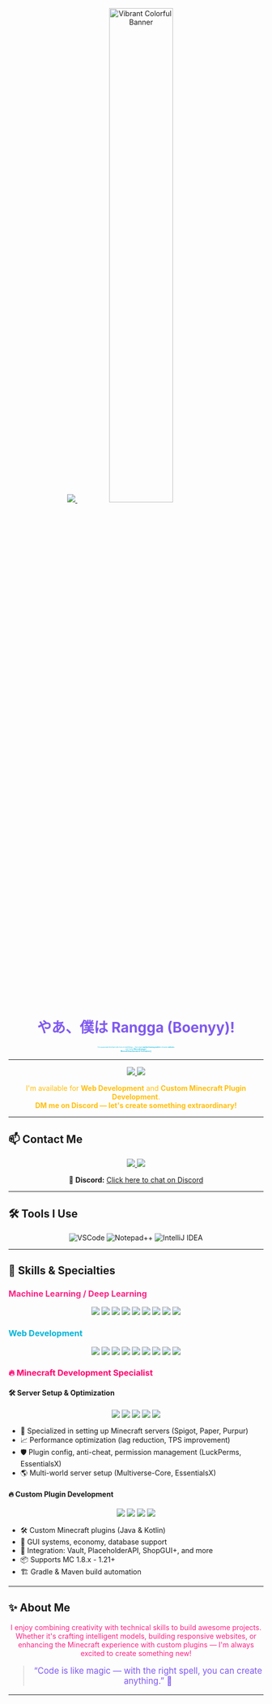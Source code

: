 <!-- Banner GIF for color and vibrance -->
<p align="center">
  <a href="https://github.com/ranggaardhyy">
    <img src="https://img.shields.io/badge/Indonesia%20Developer-%23E63946?style=for-the-badge&logo=java&logoColor=white"/>
  </a>
  <img src="https://media.giphy.com/media/v1.Y2lkPTc5MGI3NjExYjdtcHppbWNvYmFnb2t4cXBwa3l6MTY4eHgwYnVybDFqcG1xMXlmNCZlcD12MV9naWZzX3NlYXJjaCZjdD1n/4ilFRqgbzbx4c/giphy.gif" alt="Vibrant Colorful Banner" width="50%"  style="border-radius:20px; box-shadow:0 0 24px height:50% #e63946;">
</p>

<h1 align="center" style="color:#7f5af0;">
  やあ、僕は Rangga (Boenyy)!
</h1>

<p align="center" style="color:#00b4d8; font-size:0.2em;">
  I'm a passionate developer who loves to build things — from smart <b>machine learning models</b> to dynamic <b>websites</b> <br> and Custom <b>Minecraft plugins</b>! <br>
  <b>Minecraft Setup Specialist & Tech Explorer 🚀</b>
</p>

---

<div align="center">
  <a href="https://discord.com/users/437488468525056001">
    <img src="https://img.shields.io/badge/Freelance-Open-green?style=for-the-badge&logo=discord&logoColor=white"/>
  </a>
  <a href="https://discord.com/users/437488468525056001">
    <img src="https://img.shields.io/badge/Part--Time-Available-blue?style=for-the-badge&logo=discord&logoColor=white"/>
  </a>
</div>

<p align="center" style="color:#ffbe0b;">
  I'm available for <b>Web Development</b> and <b>Custom Minecraft Plugin Development</b>.<br>
  <b>DM me on Discord — let's create something extraordinary!</b>
</p>

---

## 📫 Contact Me

<p align="center">
  <a href="mailto:ranggaardhyy22@gmail.com">
    <img src="https://img.shields.io/badge/-ranggaardhyy22@gmail.com-c14438?style=for-the-badge&logo=gmail&logoColor=white"/>
  </a>
  <a href="https://discord.com/users/437488468525056001">
    <img src="https://img.shields.io/badge/-BOENY%239651-5865F2?style=for-the-badge&logo=discord&logoColor=white"/>
  </a>
</p>
<p align="center" style="font-size:1em;">
  💬 <b>Discord:</b> <a href="https://discord.com/users/437488468525056001">Click here to chat on Discord</a>
</p>

---

## 🛠️ Tools I Use

<p align="center">
  <img src="https://img.shields.io/badge/VSCode-007ACC?style=for-the-badge&logo=visualstudiocode&logoColor=white" alt="VSCode"/>
  <img src="https://img.shields.io/badge/Notepad++-77B900?style=for-the-badge&logo=notepadplusplus&logoColor=white" alt="Notepad++"/>
  <img src="https://img.shields.io/badge/IntelliJ_IDEA-000000?style=for-the-badge&logo=intellijidea&logoColor=white" alt="IntelliJ IDEA"/>
</p>

---

## 🧠 Skills & Specialties

### <span style="color:#f72585;">Machine Learning / Deep Learning</span>
<p align="center">
  <img src="https://img.shields.io/badge/Python-3776AB?style=for-the-badge&logo=python&logoColor=white"/>
  <img src="https://img.shields.io/badge/NumPy-013243?style=for-the-badge&logo=numpy&logoColor=white"/>
  <img src="https://img.shields.io/badge/Pandas-150458?style=for-the-badge&logo=pandas&logoColor=white"/>
  <img src="https://img.shields.io/badge/Scikit--Learn-F7931E?style=for-the-badge&logo=scikitlearn&logoColor=white"/>
  <img src="https://img.shields.io/badge/Matplotlib-11557C?style=for-the-badge&logo=matplotlib&logoColor=white"/>
  <img src="https://img.shields.io/badge/Seaborn-76B900?style=for-the-badge&logo=seaborn&logoColor=white"/>
  <img src="https://img.shields.io/badge/TensorFlow-FF6F00?style=for-the-badge&logo=tensorflow&logoColor=white"/>
  <img src="https://img.shields.io/badge/Keras-D00000?style=for-the-badge&logo=keras&logoColor=white"/>
  <img src="https://img.shields.io/badge/OpenCV-5C3EE8?style=for-the-badge&logo=opencv&logoColor=white"/>
</p>

### <span style="color:#00b4d8;">Web Development</span>
<p align="center">
  <img src="https://img.shields.io/badge/HTML5-E34F26?style=for-the-badge&logo=html5&logoColor=white"/>
  <img src="https://img.shields.io/badge/CSS3-1572B6?style=for-the-badge&logo=css3&logoColor=white"/>
  <img src="https://img.shields.io/badge/PHP-777BB4?style=for-the-badge&logo=php&logoColor=white"/>
  <img src="https://img.shields.io/badge/JavaScript-F7DF1E?style=for-the-badge&logo=javascript&logoColor=black"/>
  <img src="https://img.shields.io/badge/React.js-61DAFB?style=for-the-badge&logo=react&logoColor=black"/>
  <img src="https://img.shields.io/badge/Laravel-FF2D20?style=for-the-badge&logo=laravel&logoColor=white"/>
  <img src="https://img.shields.io/badge/Next.js-000000?style=for-the-badge&logo=nextdotjs&logoColor=white"/>
  <img src="https://img.shields.io/badge/Node.js-339933?style=for-the-badge&logo=nodedotjs&logoColor=white"/>
  <img src="https://img.shields.io/badge/Express.js-000000?style=for-the-badge&logo=express&logoColor=white"/>
</p>

### <span style="color:#ff006e;">🔥 Minecraft Development Specialist</span>

#### 🛠️ Server Setup & Optimization
<p align="center">
  <img src="https://img.shields.io/badge/Spigot-000000?style=for-the-badge&logo=spigotmc&logoColor=white"/>
  <img src="https://img.shields.io/badge/PaperMC-FFFFFF?style=for-the-badge&logo=papermc&logoColor=black"/>
  <img src="https://img.shields.io/badge/Purpur-9C27B0?style=for-the-badge&logo=purpur&logoColor=white"/>
  <img src="https://img.shields.io/badge/EssentialsX-0D47A1?style=for-the-badge&logo=essentialsx&logoColor=white"/>
  <img src="https://img.shields.io/badge/LuckPerms-009688?style=for-the-badge&logo=luckperms&logoColor=white"/>
</p>

<ul>
  <li>🔧 Specialized in setting up Minecraft servers (Spigot, Paper, Purpur)</li>
  <li>📈 Performance optimization (lag reduction, TPS improvement)</li>
  <li>🛡️ Plugin config, anti-cheat, permission management (LuckPerms, EssentialsX)</li>
  <li>🌎 Multi-world server setup (Multiverse-Core, EssentialsX)</li>
</ul>

#### 🔥 Custom Plugin Development
<p align="center">
  <img src="https://img.shields.io/badge/Java-007396?style=for-the-badge&logo=java&logoColor=white"/>
  <img src="https://img.shields.io/badge/Kotlin-0095D5?style=for-the-badge&logo=kotlin&logoColor=white"/>
  <img src="https://img.shields.io/badge/Gradle-02303A?style=for-the-badge&logo=gradle&logoColor=white"/>
  <img src="https://img.shields.io/badge/Maven-C71A36?style=for-the-badge&logo=apachemaven&logoColor=white"/>
</p>

<ul>
  <li>🛠️ Custom Minecraft plugins (Java & Kotlin)</li>
  <li>📜 GUI systems, economy, database support</li>
  <li>🧩 Integration: Vault, PlaceholderAPI, ShopGUI+, and more</li>
  <li>📦 Supports MC 1.8.x - 1.21+</li>
  <li>🏗️ Gradle & Maven build automation</li>
</ul>

---

## ✨ About Me

<p align="center" style="color:#f72585;">
  I enjoy combining creativity with technical skills to build awesome projects.<br>
  Whether it's crafting intelligent models, building responsive websites, or enhancing the Minecraft experience with custom plugins — I'm always excited to create something new!
</p>

<blockquote align="center" style="font-size:1.2em; color:#7f5af0;">
  “Code is like magic — with the right spell, you can create anything.” 🔮
</blockquote>

---

<!-- Banner and design inspired by ![image1](image1) (photo replaced with colorful GIF as requested) -->
